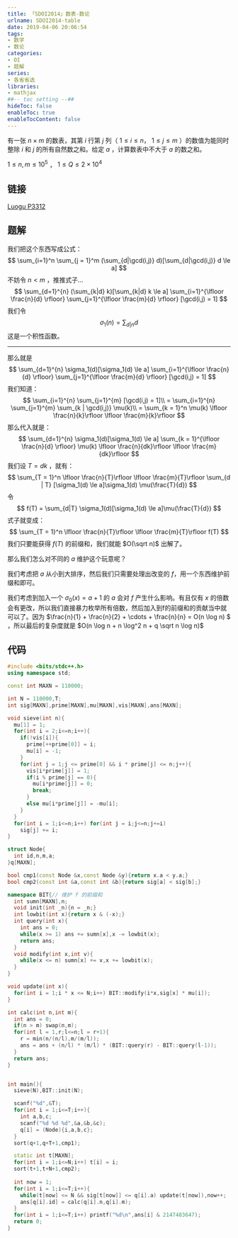 ```yaml
---
title: 「SDOI2014」数表-数论
urlname: SDOI2014-table
date: 2019-04-06 20:06:54
tags:
- 数学
- 数论
categories:
- OI
- 题解
series:
- 各省省选
libraries:
- mathjax 
##-- toc setting --##
hideToc: false
enableToc: true
enableTocContent: false
---
```


有一张 $n \times m$ 的数表，其第 $i$ 行第 $j$ 列（ $1 \le i \le n$， $1 \le j \le m$ ）的数值为能同时整除 $i$ 和 $j$ 的所有自然数之和。给定 $a$ ，计算数表中不大于 $a$ 的数之和。

<!--more-->

$1 \le n,m \le 10^5$ ， $1 \le Q \le 2 \times 10^4$ 


## 链接

[Luogu P3312](https://www.luogu.org/problemnew/show/P3312)

## 题解

我们把这个东西写成公式：
$$
\sum_{i=1}^n \sum_{j = 1}^m (\sum_{d|\gcd(i,j)} d)[\sum_{d|\gcd(i,j)} d \le a]
$$
不妨令 $n < m$ ，推推式子...
$$
\sum_{d=1}^{n} (\sum_{k|d} k)[\sum_{k|d} k \le a] \sum_{i=1}^{\lfloor \frac{n}{d} \rfloor} \sum_{j=1}^{\lfloor \frac{m}{d} \rfloor} [\gcd(i,j) = 1]
$$
我们令 
$$
\sigma_1(n) = \sum_{d|n} d
$$
这是一个积性函数。

------

那么就是 
$$
\sum_{d=1}^{n} \sigma_1(d)[\sigma_1(d) \le a] \sum_{i=1}^{\lfloor \frac{n}{d} \rfloor} \sum_{j=1}^{\lfloor \frac{m}{d} \rfloor} [\gcd(i,j) = 1]
$$
我们知道：
$$
\sum_{i=1}^{n} \sum_{j=1}^{m} [\gcd(i,j) = 1]\\
= \sum_{i=1}^{n} \sum_{j=1}^{m} \sum_{k | \gcd(i,j)} \mu(k)\\
= \sum_{k = 1}^n \mu(k) \lfloor \frac{n}{k}\rfloor \lfloor \frac{m}{k}\rfloor
$$
那么代入就是：
$$
\sum_{d=1}^{n} \sigma_1(d)[\sigma_1(d) \le a] \sum_{k = 1}^{\lfloor \frac{n}{d} \rfloor} \mu(k) \lfloor \frac{n}{dk}\rfloor \lfloor \frac{m}{dk}\rfloor
$$
我们设 $T = dk$ ，就有：
$$
\sum_{T = 1}^n \lfloor \frac{n}{T}\rfloor \lfloor \frac{m}{T}\rfloor \sum_{d | T} [\sigma_1(d) \le a]\sigma_1(d)  \mu(\frac{T}{d})
$$
令 
$$
f(T) = \sum_{d|T} \sigma_1(d)[\sigma_1(d) \le a]\mu(\frac{T}{d})
$$
式子就变成：
$$
\sum_{T = 1}^n \lfloor \frac{n}{T}\rfloor \lfloor \frac{m}{T}\rfloor f(T)
$$
我们只要能获得 $f(T)$ 的前缀和，我们就能 $O(\sqrt n)$ 出解了。

那么我们怎么对不同的 $a$ 维护这个玩意呢？

我们考虑把 $a$ 从小到大排序，然后我们只需要处理出改变的 $f$，用一个东西维护前缀和即可。

我们考虑到加入一个 $\sigma_0(x) = a+1$ 的 $a$ 会对 $f$  产生什么影响。有且仅有 $x$ 的倍数会有更改，所以我们直接暴力枚举所有倍数，然后加入到f的前缀和的贡献当中就可以了。因为 $\frac{n}{1} + \frac{n}{2} + \cdots + \frac{n}{n} = O(n \log n) $ ，所以最后的复杂度就是 $O(n \log n + n \log^2 n + q \sqrt n \log n)$   

## 代码

```cpp
#include <bits/stdc++.h>
using namespace std;

const int MAXN = 110000;

int N = 110000,T;
int sig[MAXN],prime[MAXN],mu[MAXN],vis[MAXN],ans[MAXN];

void sieve(int n){
  mu[1] = 1;
  for(int i = 2;i<=n;i++){
    if(!vis[i]){
      prime[++prime[0]] = i;
      mu[i] = -1;
    }
    for(int j = 1;j <= prime[0] && i * prime[j] <= n;j++){
      vis[i*prime[j]] = 1;
      if(i % prime[j] == 0){
        mu[i*prime[j]] = 0;
        break;
      }
      else mu[i*prime[j]] = -mu[i];
    }
  }
  for(int i = 1;i<=n;i++) for(int j = i;j<=n;j+=i) 
    sig[j] += i;
}

struct Node{
  int id,n,m,a;
}q[MAXN];

bool cmp1(const Node &x,const Node &y){return x.a < y.a;}
bool cmp2(const int &a,const int &b){return sig[a] < sig[b];}

namespace BIT{// 维护 f 的前缀和 
  int sumn[MAXN],n;
  void init(int _n){n = _n;}
  int lowbit(int x){return x & (-x);}
  int query(int x){
    int ans = 0;
    while(x >= 1) ans += sumn[x],x -= lowbit(x);
    return ans;
  }
  void modify(int x,int v){
    while(x <= n) sumn[x] += v,x += lowbit(x);
  }
}

void update(int x){
  for(int i = 1;i * x <= N;i++) BIT::modify(i*x,sig[x] * mu[i]);
}

int calc(int n,int m){
  int ans = 0;
  if(n > m) swap(n,m);
  for(int l = 1,r;l<=n;l = r+1){
    r = min(n/(n/l),m/(m/l));
    ans = ans + (n/l) * (m/l) * (BIT::query(r) - BIT::query(l-1));
  }
  return ans;
}


int main(){
  sieve(N),BIT::init(N);

  scanf("%d",&T);
  for(int i = 1;i<=T;i++){
    int a,b,c;
    scanf("%d %d %d",&a,&b,&c);
    q[i] = (Node){i,a,b,c};
  }
  sort(q+1,q+T+1,cmp1);

  static int t[MAXN];
  for(int i = 1;i<=N;i++) t[i] = i;
  sort(t+1,t+N+1,cmp2);
  
  int now = 1;
  for(int i = 1;i<=T;i++){
    while(t[now] <= N && sig[t[now]] <= q[i].a) update(t[now]),now++;
    ans[q[i].id] = calc(q[i].n,q[i].m);
  }
  for(int i = 1;i<=T;i++) printf("%d\n",ans[i] & 2147483647);
  return 0;
}
```

